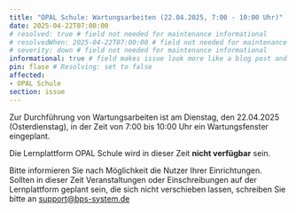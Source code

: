 ```yaml
---
title: "OPAL Schule: Wartungsarbeiten (22.04.2025, 7:00 - 10:00 Uhr)"
date: 2025-04-22T07:00:00
# resolved: true # field not needed for maintenance informational
# resolvedWhen: 2025-04-22T07:00:00 # field not needed for maintenance informational
# severity: down # field not needed for maintenance informational
informational: true # field makes issue look more like a blog post and removes any references to downtime length
pin: flase # Resolving: set to false
affected:
- OPAL Schule
section: issue
---
```


Zur Durchführung von Wartungsarbeiten ist am Dienstag, den 22.04.2025 (Osterdienstag), in der Zeit von 7:00 bis 10:00 Uhr ein Wartungsfenster eingeplant. 

Die Lernplattform OPAL Schule wird in dieser Zeit **nicht verfügbar** sein.

Bitte informieren Sie nach Möglichkeit die Nutzer Ihrer Einrichtungen. Sollten in dieser Zeit
Veranstaltungen oder Einschreibungen auf der Lernplattform geplant sein, die sich nicht
verschieben lassen, schreiben Sie bitte an support@bps-system.de
